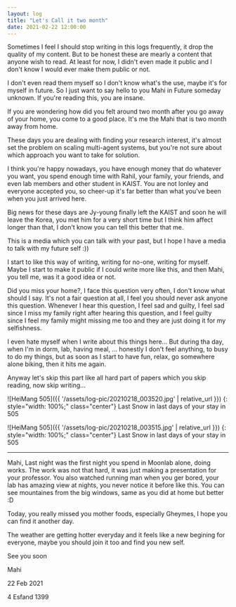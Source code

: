 ```yaml
---
layout: log
title: "Let's Call it two month"
date: 2021-02-22 12:00:00
---
```


Sometimes I feel I should stop writing in this logs frequently, it drop the quality of my content. But to be honest these are mearly a content that anyone wish to read.
At least for now, I didn't even made it public and I don't know I would ever make them public or not.

I don't even read them myself so I don't know what's the use, maybe it's for myself in future. So I just want to say hello to you Mahi in Future someday unknown.
If you're reading this, you are insane.

If you are wondering how did you felt around two month after you go away of your home, you come to a good place. It's me the Mahi that is two month away from home.

These days you are dealing with finding your research interest, it's almost set the problem on scaling multi-agent systems, but you're not sure about which approach you want to take for solution.

I think you're happy nowadays, you have enough money that do whatever you want, you spend enough time with Rahil, your family, your friends, and even lab members and other student in KAIST.
You are not lonley and everyone accepted you, so cheer-up it's far better than what you've been when you just arrived here.

Big news for these days are Jy-young finally left the KAIST and soon he will leave the Korea, you met him for a very short time but I think him affect longer than that, I don't know you can tell this better that me.

This is a media which you can talk with your past, but I hope I have a media to talk with my future self :))

I start to like this way of writing, writing for no-one, writing for myself. 
Maybe I start to make it public if I could write more like this, and then Mahi, you tell me, was it a good idea or not.


Did you miss your home?, I face this question very often, I don't know what should I say. It's not a fair question at all, I feel you should never ask anyone this question.
Whenever I hear this question, I feel sad and guilty, I feel sad since I miss my family right after hearing this question, and I feel guilty since I feel my family might missing me too and they are just doing it for my selfishness.

I even hate myself when I write about this things here... 
But during tha day, when I'm in dorm, lab, having meal, ... honestly I don't feel anything, to busy to do my things, but as soon as I start to have fun, relax, go somewhere alone biking, then it hits me again.


Anyway let's skip this part like all hard part of papers which you skip reading, now skip writing...

![HeiMang 505]({{ '/assets/log-pic/20210218_003520.jpg' | relative_url }}) {: style="width: 100%;" class="center"} Last Snow in last days of your stay in 505

![HeiMang 505]({{ '/assets/log-pic/20210218_003515.jpg' | relative_url }}) {: style="width: 100%;" class="center"} Last Snow in last days of your stay in 505

----

Mahi, Last night was the first night you spend in Moonlab alone, doing works. The work was not that hard, it was just making a presentation for your professor. 
You also watched running man when you ger bored, your lab has amazing view at nights, you never notice it before like this. 
You can see mountaines from the big windows, same as you did at home but better :D

Today, you really missed you mother foods, especially Gheymes, I hope you can find it another day. 

The weather are getting hotter everyday and it feels like a new begining for everyone, maybe you should join it too and find you new self.

See you soon

Mahi

22 Feb 2021

4 Esfand 1399



